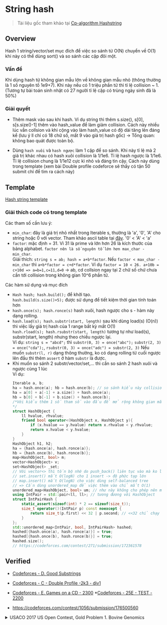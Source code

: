 # String hash
> Tài liệu gốc tham khảo tại [Cp-algorithm Hashstring](https://cp-algorithms.com/string/string-hashing.html#improve-no-collision-probability)

## Overview
Hash 1 string/vector/set mục đích để việc so sánh từ O(N) chuyển về O(1) khi này có thể dùng sort() và so sánh các cặp đôi một.

### Vấn đề
Khi dùng hash từ không gian mẫu lớn về không gian mẫu nhỏ (thông thường là 1 số nguyên tố 1e9+7). Khi này nếu có 1 triệu phần tử thì tỉ lệ collision ~ 1. (Tương tự bài toán sinh nhật có 27 người tỉ lệ cặp có trùng ngày sinh đã là 50%)
### Giải quyết
* Thêm mask vào sau khi hash. Ví dụ string thì thêm s.size(), s[0], s[s.size()-1] thêm vào hash_value để làm giảm collision. Cách này nhiều lúc vẫn collsion và khi cộng vào làm hash_value có độ dài tăng lên đáng kể (lưu ý ll chỉ có 18 chữ số, mất 9 vào giá trị hash gốc) -> Tổng quan: không bao quát được toàn bộ.

* Dùng `hash xuôi` và `hash ngược` làm 1 cặp để so sánh. Khi này tỉ lệ mà 2 giá trị khác nhau có hash xuôi collision là 1/1e6. Tỉ lệ hash ngược là 1/1e6. Tỉ lệ collision chung là 1/1e12 cực kì nhỏ và đáng tin cậy. Cách này dùng trong template (xem bài Double profile codeforce sẽ thấy có tận 50 submit chỉ để tìm ra cách này)

## Template

[Hash string template](https://github.com/conlacda/noteforprofessionals/blob/master/language/C%2B%2B/snippet/hash-string.sublime-snippet)

### Giải thích code có trong template

Các tham số cần lưu ý:
* `min_char`: đây là giá trị nhỏ nhất trong Iterable s, thường là 'a', '0', 'A' cho string hoặc 0 với vector<int>. Tham khảo ascii table tại [đây](https://www.rapidtables.com/code/text/ascii-table.html). '0' < 'A' < 'a'
* `factor`: mặc định = 31. Vì 31 là prime và lớn hơn 26 là kích thước của bảng alphabet. `factor nên là số nguyên tố lớn hơn max_char - min_char`.  
    Giải thích: `string s = ab; hash = a+b*factor`. Nếu `factor < max_char - min_char` thì `a+b*factor = c+d*factor`. Ví dụ `factor = 10 < 26. a+10b = c+10d => a=b=1,c=11,d=0` -> ab, cd collsion ngay tại 2 chữ số chứ chưa cần tới collision trong không gian 10^6 phần tử. 

Các hàm sử dụng và mục đích
* `Hash hash; hash.build();` để khởi tạo.  
    `hash.build(s.size()+5);` được sử dụng để tiết kiệm thời gian tính toán hơn  
* `hash.once(s); hash.ronce(s)` hash xuôi, hash ngược cho s - hàm này dạng rolling.
* `hash.load(s); hash.substr(start, length)` sau khi dùng load(s) (O(n)) thì việc lấy giá trị hash của 1 range bất kỳ mất O(1)  
    `hash.rload(s); hash.rsubstr(start, length)` tương tự như load(s), substr(start, length) nhưng theo chiều ngược lại.  
    Ví dụ: `string s = "abcd";` thì `substr(0, 3) = once("abc");` `substr(2, 3) = once("cda");`, `rsubstr(0, 3) = once("adc") = substr(2, 3)`
    Nếu muốn `substr(l, r)` dạng thông thường, ko có dạng rolling từ cuối ngược lên đầu thì thêm `assert` ở hàm `substr` là được.
* Khi muốn so sánh 2 substr/vector/set,... thì cần so sánh 2 hash xuôi và ngược cùng 1 lúc  
    Ví dụ:
    ```c++
    Iterable a, b;
    ha = hash.once(a); hb = hash.once(b); // so sánh kiểu này collision cực lớn khi có 10^6 cặp (a,b) so sánh với nhau cho dù có tăng mod, thay đổi factor tới đâu. 10^6 cặp trong không gian mẫu 10^12 thì tỉ lệ đã là 1 cặp (a,b) collision
    ha = a[0] + a[-1] + a.size() + hash.once(a);
    hb = b[0] + b[-1] + b.size() + hash.once(b);
    /*Với kiểu thêm 1 số tham số vào đầu để mở rộng không gian mẫu sẽ giải quyết đc với 1 số bài. Đôi khi phải kết hợp với việc thay đổi factor, mod -> không tin cậy, không bao quát được toàn bộ các trường hợp. 
    */
    struct HashObject {
        ll hvalue, rhvalue;
        friend bool operator<(HashObject x, HashObject y){
            if (x.hvalue == y.hvalue) return x.rhvalue < y.rhvalue;
            return x.hvalue < y.hvalue;
        }
    }
    HashObject h1, h2;
    ha = {hash.once(a), hash.ronce(a)};
    hb = {hash.once(b), hash.ronce(b)};
    map<HashObject, bool> m;
    vector<HashObject> v;
    set<HashObject> _set;
    // Với vector<> thì tốn bộ nhớ do push_back() liên tục vào mà ko loại bỏ đi các phần tử trùng nhau đi được luôn
    // set.insert() mất O(logN) cho 1 insert -> độ phức tạp lớn
    // map.insert() mất O(logN) cho việc dùng self-balanced tree
    // => Cần dùng unordered_map để việc thêm vào chỉ mất O(1)
    unordered_map<HashObject, bool> um; // như này không cho phép nên mình sẽ phải tự thêm 1 hash function cho HashObject
    using IntPair = std::pair<ll, ll>; // tương đương với HashObject
    struct IntPairHash {
        static_assert(sizeof(int) * 2 == sizeof(size_t));
        size_t operator()(IntPair p) const noexcept {
            return size_t(p.first) << 32 | p.second; // <<32 chỉ chạy với 64 bit.
        }
    };
    std::unordered_map<IntPair, bool, IntPairHash> hashed;
    hashed[{hash.once(a), hash.ronce(a)}] = true;
    hashed[{hash.once(b), hash.ronce(b)}] = true;
    hashed.size();
    // https://codeforces.com/contest/271/submission/172361578
    ```

## Verified

* [Codeforces - D. Good Substrings](https://github.com/conlacda/algo-practice/blob/master/code-force/medium1600-2100/271D%20-%20%20Good%20Substrings.cpp)
* [Codeforces - C - Double Profile -2k3 - div1](https://github.com/conlacda/algo-practice/blob/master/code-force/hard-from-2200/154C%20-%20Double%20Profiles.cpp)
* [Codeforces - E. Games on a CD - 2300](https://github.com/conlacda/algo-practice/blob/master/code-force/hard-from-2200/727E%20-%20Games%20on%20a%20CD.cpp)
*[Codeforces - 25E - TEST - 2200](https://github.com/conlacda/algo-practice/blob/master/code-force/hard-from-2200/25E-Test.cpp)

* https://codeforces.com/contest/1056/submission/176500560
   
<details>
    <summary>USACO 2017 US Open Contest, Gold Problem 1. Bovine Genomics</summary>

```c++
#include<bits/stdc++.h>
typedef long long ll;
const ll mod = 1e9 + 7;
#define ld long double
using namespace std;

#ifdef DEBUG
#include "debug.cpp"
#else
#define dbg(...)
#endif

template<class Iterable> // chỉ chạy với 64bit.
class Hash{
private:
    vector<ll> pc;
    ll factor = 31; // factor > num_of_character and is a prime.
    ll length;
    vector<ll> inv;
    Iterable s, rs;
public:
    vector<ll> prefix_hash, rprefix_hash;
    char min_char = 'a'; // xem bảng ascii để lấy ra min_char. Ví dụ string có hoa thường, số -> min_char = '0'
    // a*x ≡ 1 mod m -> find x - xem thêm tại math-compilation snippet
    ll mod_inv(ll a) { ll x, y;auto extended_gcd = [&] (ll a, ll b) -> ll { x = 1; y =0; ll x1 = 0, y1 = 1, a1 = a, b1 = b; while (b1) {ll q = a1 / b1;tie(x, x1) = make_tuple(x1, x - q * x1);tie(y, y1) = make_tuple(y1, y - q * y1);tie(a1, b1) = make_tuple(b1, a1 - q * b1);}return a1;};ll g = extended_gcd(a, mod);if (g != 1) return -1;else x = (x%mod +mod) %mod;return x;}
    Hash(){}
    void build(ll length = 200005){
        // Pre compute 
        ll p = 1;
        for (ll i=0;i<length;i++){
            pc.push_back(p);
            p = (p* factor) % mod;
        }
        for (auto v: pc) inv.push_back(mod_inv(v));
    }
    ll once(Iterable s){
        ll hash_value = 0;
        for (int i=0;i< (int) s.size();i++){
            int v = s[i] - min_char + 1;
            hash_value = (hash_value + 1LL*v*pc[i]) % mod;
        }
        return hash_value; 
    }
    ll ronce(Iterable s){
        reverse(s.begin(), s.end()); // phần này viết giống dạng once nhanh hơn được 1 chút
        return once(s);
    }
    // lấy ra luôn 1 lúc hash ngược và hash xuôi
    pair<ll, ll> both_once(Iterable s){
        return make_pair(once(s), ronce(s));
    }

    // Precompute O(N) dạng prefix sum để sau tính hash từ l->r với O(1). 
    void load(Iterable s, bool reverse = false){
        vector<ll> *ph;
        Iterable *str;
        if (!reverse) {
            str = &(this->s);
            ph = &prefix_hash;
        } else {
            str = &(this->rs);
            ph = &rprefix_hash;
        }
        *str = s;
        ph->resize(0);
        ph->push_back(0);
        ll hash_value = 0;
        ll start = (!reverse) ? 0 : (ll) s.size() -1;
        ll end = (!reverse) ? (ll) s.size() : -1;
        ll increment = (!reverse) ? 1 : -1;
        for (int i=start;i!=end;i+=increment){
            int v = str->at(i) - min_char + 1;
            if (!reverse) hash_value = (hash_value + 1LL*v*pc[i]) %mod;
            else hash_value = (hash_value + 1LL*v*pc[(int) s.size()-1-i]) %mod;
            ph->push_back(hash_value);
        }
    }
    void rload(Iterable s){ return load(s, true);} // alias for load(reverse=true);
    void both_load(Iterable s) { load(s); rload(s);}
    // hash dạng rolling substr- tức là nếu start+length> s.size() thì sẽ vòng lại lấy từ đầu đi tiếp
    ll substr(ll start, ll length){
        assert(length <= (ll) s.size()); // assert(start+length <= (ll) s.size()); nếu chỉ muốn range thông thường ko phải dạng rolling
        ll ans = 0;
        if (start + length <= (ll) s.size()) {
            ans = (prefix_hash[start + length] - prefix_hash[start] + mod) % mod;
            return (ans * inv[start]) % mod;
        }
        ll start2ssize = (prefix_hash[s.size()] - prefix_hash[start] + mod) % mod;
        start2ssize = (start2ssize * inv[start]) % mod;
        ll zero2end = prefix_hash[length + start - (ll) s.size()];
        ans = (start2ssize + zero2end * pc[(ll) s.size() -start]) % mod;
        return ans;
    }
    // Đoạn này có thể tách xừ ra thành 2 object Hash. reverse_hash(start, length) = hash(s.size()-1-start, length)
    // Nếu tách ra thì đoạn reverse và đoạn load sẽ gọn hơn và sau dễ chỉnh sửa hơn
    ll rsubstr(ll start, ll length){
        assert(length <= (ll) rs.size()); // assert(start+length <= (ll) rs.size()); nếu chỉ muốn range thông thường ko phải dạng rolling
        ll ans = 0;
        start = (ll) rs.size() - 1 - start;
        if (start + length <= (ll) rs.size()) {
            ans = (rprefix_hash[start + length] - rprefix_hash[start] + mod) % mod;
            return (ans * inv[start]) % mod;
        }
        ll start2ssize = (rprefix_hash[(ll) rs.size()] - rprefix_hash[start] + mod) % mod;
        start2ssize = (start2ssize * inv[start]) % mod;
        ll zero2end = rprefix_hash[length + start - (ll) rs.size()];
        ans = (start2ssize + zero2end * pc[(ll) rs.size() -start]) % mod;
        return ans;
    }
    // Lấy ra luôn hash ngược và xuôi
    pair<ll, ll> both_substr(ll start, ll length){
        ll end = (start + length >= (ll) s.size()) ? (start + length - (ll) s.size() -1) : (start+length-1);
        return make_pair(substr(start, length), rsubstr(end, length)); 
    }
    // so sánh 2 substring. 1,0,-1 tương ứng lớn, bằng, nhỏ hơn (chưa kiểm duyệt)
    ll compare_2substrs(ll st1, ll len1, ll st2, ll len2){ // s.substr(st1, len1) <=> s.substr(st1, len2)
        ll size = min(len1, len2);
        ll left = 0, right = size;
        while (left < right - 1){
            ll mid = (left + right) /2;
            if (substr(st1, st1 + mid) != substr(st2, st2 + mid)){
                right = mid-1;
            } else left = mid;
        }
        while (left < size && s[st1 + left] == s[st2 + left]) left++;
        if (left == size) {
            if (len1 > len2) return 1;
            else if (len1 < len2) return -1;
            else return 0;
        }
        if (s[st1 + left] > s[st2 + left]) return 1;
        else if (s[st1 + left] < s[st2 + left]) return -1;
        return 0;
    }
};
struct IntPairHash {
    static_assert(sizeof(int) * 2 == sizeof(size_t));
    size_t operator()(pair<ll, ll> p) const noexcept {
        return size_t(p.first) << 32 | p.second; // <<32 chỉ chạy với 64 bit.
    }
};

int main(){
    ios::sync_with_stdio(0);
    cin.tie(0);
    #ifdef DEBUG
        freopen("inp.txt", "r", stdin);
        freopen("out.txt", "w", stdout);
    #else
        ifstream cin("cownomics.in");
        ofstream cout("cownomics.out");
    #endif
/*
Yêu cầu bài toán. 
Tìm ra range [l-r] sao cho đoạn từ l-r của phần trên và phần dưới không trùng nhau
Check lần lượt từ trái qua phải
Tại mỗi index tính xem giá trị tối thiểu tại đó là bao nhiêu
*/
    int n, m;
    cin >> n >> m;
    vector<string> spot(n), nospot(n);
    string spot_string = "", nospot_string = "";
    for (int i=0;i<n;i++) {
        cin >> spot[i];
        spot_string += spot[i];
    }
    for (int i=0;i<n;i++) {
        cin >> nospot[i];
        nospot_string += nospot[i];
    }
    Hash<string> hash;
    hash.build(spot_string.size());
    Hash<string> hspot = hash;
    Hash<string> hnospot = hash;
    hspot.both_load(spot_string);
    hnospot.both_load(nospot_string);
    std::function<bool(int, int)> check = [&](int index, int len){
        // Kiểm tra xem index và len này có được không
        unordered_map<pair<ll, ll>, bool, IntPairHash> um;        
        // Kiểm tra xem đoạn này có được không
        /*Dùng binary search để xem 
        Nếu index to được thì giảm đi 1 nửa*/
        for (int i=0;i<n;i++){
            um[hspot.both_substr(index + i*m, len)] = true;
        }
        for (int i=0;i<n;i++){
            if (um.find(hnospot.both_substr(index + i*m, len)) != um.end()){
                return false;
            }
        }
        return true;
    };
    int ans = INT_MAX;
    for (int i=0;i<m;i++){
        // Tìm ra giá trị phù hợp
        int left = 1, right = m-i;
        while (left < right-1){
            int mid = (left + right) /2;
            if (!check(i, mid)){
                left = mid + 1;
            } else right = mid;
        }
        if (check(i, left)){
            ans = min(ans, left);
        } else if (check(i, right)){
            ans = min(ans, right);
        }
    }
    cout << ans;
    cerr << "Time : " << (double)clock() / (double)CLOCKS_PER_SEC << "s\n";
}
/*
Problem: http://www.usaco.org/index.php?page=viewproblem2&cpid=741
Bài này cần tìm ra range [l:r] sao cho các đoạn từ [l:r] của các string có spot và
các string không có spot không có string nào trùng nhau
Ví dụ:
3 8
AATCCCAT
ACTTGCAA
GGTCGCAA
ACTCCCAG
ACTCGCAT
ACTTCCAT

Xét bất kỳ 1 đoạn string độ dài 3 nào thì 3 string trên và 3 string dưới luôn trùng nhau
Ví dụ: l=0, r=2 -> trùng ACT
       l=1, r=3 -> trùng CTT
       l=2, r=4 -> trùng TCC
       l=3, r=5 -> trùng CGC
       ...
Với độ dài = 4 thì đoạn l=1, r = 4 là không trùng nhau -> kết quả là 4
( [ATCC,CTTG,GTCG] x [CTCC, CTCG, CTTC] = {}  x là giao nhau/intersect)
Ban đầu mình tính với mỗi index tìm ra độ dài tối thiểu cần để nó ko intersect là bao nhiêu
Tăng dần length lên, đạt thì dừng và cập nhật ans = min(ans, result)
Nhưng với cách này với mỗi index O(N) sẽ có length = 1->N là N^2 phép kiểm tra
-> Tối ưu:
Dễ nhận thấy nếu với (index, len) thỏa mãn điều kiện thì (index, s.size()) cũng thỏa mãn điều kiện
Nghĩa là nếu index =1 và độ dài trên kia là 4 thỏa mãn thì index =1 và độ dài >4 cũng thỏa mãn
-> Dùng binary search để tìm. left = 1, right = m-i. Khi này kiểm tra mid có thỏa mãn hay không để điều chỉnh lại left, right  

Nói ngắn gọn:
Với mỗi index (O(N))ta dùng binary search để tìm ra len thỏa mãn (O(logN))
-> độ phức tạp O(NlogN)
*/
```
</details>
